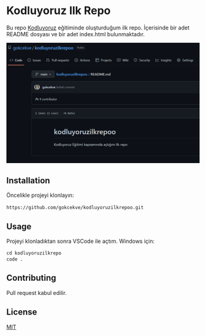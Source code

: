 # Kodluyoruz Ilk Repo

Bu repo [Kodluyoruz](https://www.kodluyoruz.org) eğitiminde oluşturduğum ilk repo. İçerisinde bir adet README dosyası ve bir adet index.html bulunmaktadır.

![RepoImage](image/githubcom.png)

## Installation

Öncelikle projeyi klonlayın:

`https://github.com/gokcekve/kodluyoruzilkrepoo.git`

## Usage

Projeyi klonladıktan sonra VSCode ile açtım. 
Windows için:
```linux
cd kodluyoruzilkrepo
code .
```

## Contributing
Pull request kabul edilir.

## License
[MIT](https://choosealicense.com/licenses/mit/)
